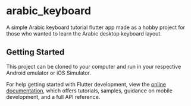 # arabic_keyboard

A simple Arabic keyboard tutorial flutter app made as a hobby project for those who wanted to learn the Arabic desktop keyboard layout.

## Getting Started

This project can be cloned to your computer and run in your respective Android emulator or iOS Simulator.


For help getting started with Flutter development, view the
[online documentation](https://docs.flutter.dev/), which offers tutorials,
samples, guidance on mobile development, and a full API reference.
